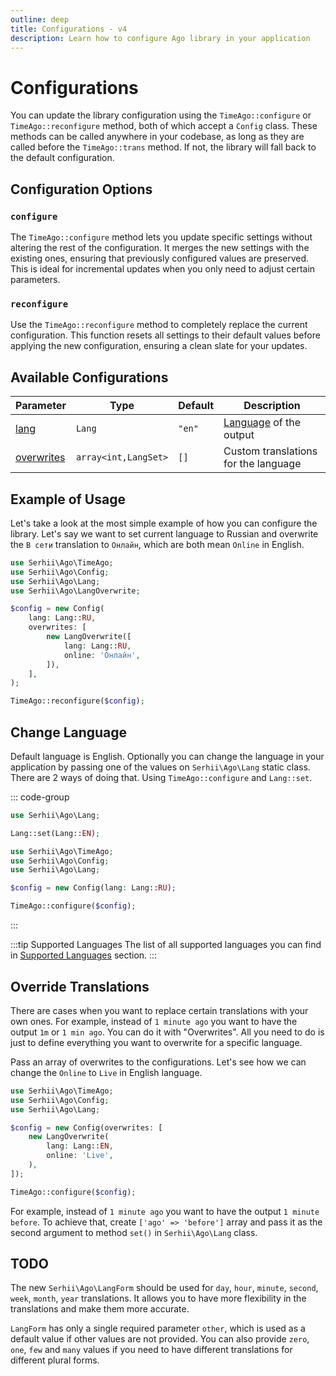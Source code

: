 ```yaml
---
outline: deep
title: Configurations - v4
description: Learn how to configure Ago library in your application
---
```


# Configurations
You can update the library configuration using the `TimeAgo::configure` or `TimeAgo::reconfigure` method, both of which accept a `Config` class. These methods can be called anywhere in your codebase, as long as they are called before the `TimeAgo::trans` method. If not, the library will fall back to the default configuration.

## Configuration Options

### `configure`
The `TimeAgo::configure` method lets you update specific settings without altering the rest of the configuration. It merges the new settings with the existing ones, ensuring that previously configured values are preserved. This is ideal for incremental updates when you only need to adjust certain parameters.

### `reconfigure`
Use the `TimeAgo::reconfigure` method to completely replace the current configuration. This function resets all settings to their default values before applying the new configuration, ensuring a clean slate for your updates.

## Available Configurations

| Parameter | Type | Default | Description |
| --- | --- | --- | --- |
| [lang](/v4/configurations.html#change-language) | `Lang` | `"en"` | [Language](/v4/what-is-ago.html#supported-languages) of the output |
| [overwrites](/v4/configurations.html#ovewrite-translations) | `array<int,LangSet>` | `[]` | Custom translations for the language |

## Example of Usage
Let's take a look at the most simple example of how you can configure the library. Let's say we want to set current language to Russian and overwrite the `В сети` translation to `Онлайн`, which are both mean `Online` in English.

```php
use Serhii\Ago\TimeAgo;
use Serhii\Ago\Config;
use Serhii\Ago\Lang;
use Serhii\Ago\LangOverwrite;

$config = new Config(
    lang: Lang::RU,
    overwrites: [
        new LangOverwrite([
            lang: Lang::RU,
            online: 'Онлайн',
        ]),
    ],
);

TimeAgo::reconfigure($config);
```

## Change Language
Default language is English. Optionally you can change the language in your application by passing one of the values on `Serhii\Ago\Lang` static class. There are 2 ways of doing that. Using `TimeAgo::configure` and `Lang::set`.

::: code-group
```php [Lang::set]
use Serhii\Ago\Lang;

Lang::set(Lang::EN);
```

```php [TimeAgo::configure]
use Serhii\Ago\TimeAgo;
use Serhii\Ago\Config;
use Serhii\Ago\Lang;

$config = new Config(lang: Lang::RU);

TimeAgo::configure($config);
```
:::

:::tip Supported Languages
The list of all supported languages you can find in [Supported Languages](/v4/what-is-ago.html#supported-languages) section.
:::

## Override Translations
There are cases when you want to replace certain translations with your own ones. For example, instead of `1 minute ago` you want to have the output `1m` or `1 min ago`. You can do it with "Overwrites". All you need to do is just to define everything you want to overwrite for a specific language.

Pass an array of overwrites to the configurations. Let's see how we can change the `Online` to `Live` in English language.

```php [TimeAgo::configure]
use Serhii\Ago\TimeAgo;
use Serhii\Ago\Config;
use Serhii\Ago\Lang;

$config = new Config(overwrites: [
    new LangOverwrite(
        lang: Lang::EN,
        online: 'Live',
    ),
]);

TimeAgo::configure($config);
```

For example, instead of `1 minute ago` you want to have the output `1 minute before`. To achieve that, create `['ago' => 'before']` array and pass it as the second argument to method `set()` in `Serhii\Ago\Lang` class.

## TODO
The new `Serhii\Ago\LangForm` should be used for `day`, `hour`, `minute`, `second`, `week`, `month`, `year` translations. It allows you to have more flexibility in the translations and make them more accurate.

`LangForm` has only a single required parameter `other`, which is used as a default value if other values are not provided. You can also provide `zero`, `one`, `few` and `many` values if you need to have different translations for different plural forms.